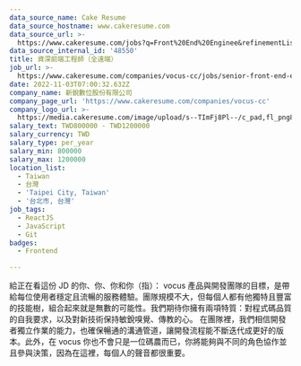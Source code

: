```yaml
---
data_source_name: Cake Resume
data_source_hostname: www.cakeresume.com
data_source_url: >-
  https://www.cakeresume.com/jobs?q=Front%20End%20Enginee&refinementList[lang_name][0]=E[…]tech_front-end-development&range[salary_range][min]=1000000
data_source_internal_id: '48550'
title: 資深前端工程師（全遠端）
job_url: >-
  https://www.cakeresume.com/companies/vocus-cc/jobs/senior-front-end-engineer-a663d0
date: 2022-11-03T07:00:32.632Z
company_name: 新銳數位股份有限公司
company_page_url: 'https://www.cakeresume.com/companies/vocus-cc'
company_logo_url: >-
  https://media.cakeresume.com/image/upload/s--TImFj8Pl--/c_pad,fl_png8,h_200,w_200/v1667463327/t9uvjygwruyhxlcotwea.png
salary_text: TWD800000 - TWD1200000
salary_currency: TWD
salary_type: per_year
salary_min: 800000
salary_max: 1200000
location_list:
  - Taiwan
  - 台灣
  - 'Taipei City, Taiwan'
  - '台北市, 台灣'
job_tags:
  - ReactJS
  - JavaScript
  - Git
badges:
  - Frontend

---
```


給正在看這份 JD 的你、你、你和你（指）： vocus 產品與開發團隊的目標，是帶給每位使用者穩定且流暢的服務體驗。團隊規模不大，但每個人都有他獨特且豐富的技能樹，組合起來就是無數的可能性。我們期待你擁有兩項特質：對程式碼品質的自我要求，以及對新技術保持敏銳嗅覺、傳教的心。 在團隊裡，我們相信開發者獨立作業的能力，也確保暢通的溝通管道，讓開發流程能不斷迭代成更好的版本。此外，在 vocus 你也不會只是一位碼農而已，你將能夠與不同的角色協作並且參與決策，因為在這裡，每個人的聲音都很重要。